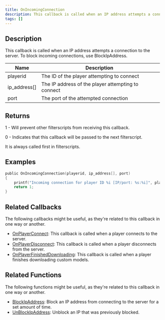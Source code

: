```yaml
---
title: OnIncomingConnection
description: This callback is called when an IP address attempts a connection to the server.
tags: []
---
```


## Description

This callback is called when an IP address attempts a connection to the server. To block incoming connections, use BlockIpAddress.

| Name         | Description                                        |
| ------------ | -------------------------------------------------- |
| playerid     | The ID of the player attempting to connect         |
| ip_address[] | The IP address of the player attempting to connect |
| port         | The port of the attempted connection               |

## Returns

1 - Will prevent other filterscripts from receiving this callback.

0 - Indicates that this callback will be passed to the next filterscript.

It is always called first in filterscripts.

## Examples

```c
public OnIncomingConnection(playerid, ip_address[], port)
{
    printf("Incoming connection for player ID %i [IP/port: %s:%i]", playerid, ip_address, port);
    return 1;
}
```

## Related Callbacks

The following callbacks might be useful, as they're related to this callback in one way or another.

- [OnPlayerConnect](OnPlayerConnect): This callback is called when a player connects to the server.
- [OnPlayerDisconnect](OnPlayerDisconnect): This callback is called when a player disconnects from the server.
- [OnPlayerFinishedDownloading](OnPlayerFinishedDownloading): This callback is called when a player finishes downloading custom models.

## Related Functions

The following functions might be useful, as they're related to this callback in one way or another.

- [BlockIpAddress](../functions/BlockIpAddress): Block an IP address from connecting to the server for a set amount of time.
- [UnBlockIpAddress](../functions/UnBlockIpAddress): Unblock an IP that was previously blocked.
